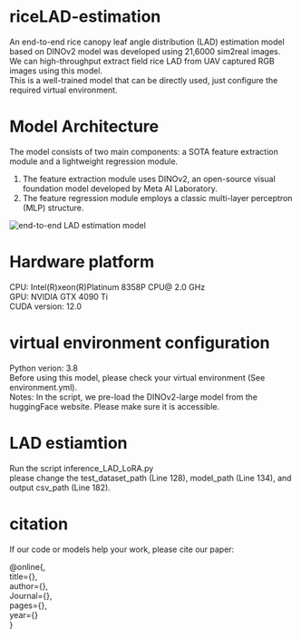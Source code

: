 # riceLAD-estimation
An end-to-end rice canopy leaf angle distribution (LAD) estimation model based on DINOv2 model was developed using 21,6000 sim2real images.  
We can high-throughput extract field rice LAD from UAV captured RGB images using this model.  
This is a well-trained model that can be directly used, just configure the required virtual environment.  

# Model  Architecture
The model consists of two main components: a SOTA feature extraction module and a lightweight regression module.   
1) The feature extraction module uses DINOv2, an open-source visual foundation model developed by Meta AI Laboratory.
2) The feature regression module employs a classic multi-layer perceptron (MLP) structure.

![end-to-end LAD estimation model](https://github.com/user-attachments/assets/c7e6800c-42ce-4901-8033-b1002e4cf418)

# Hardware platform
CPU: Intel(R)xeon(R)Platinum 8358P CPU@ 2.0 GHz  
GPU: NVIDIA GTX 4090 Ti  
CUDA version: 12.0

# virtual environment configuration
Python verion: 3.8  
Before using this model, please check your virtual environment (See environment.yml).  
Notes: In the script, we pre-load the DINOv2-large model from the huggingFace website. Please make sure it is accessible.

# LAD estiamtion
Run the script inference_LAD_LoRA.py  
please change the test_dataset_path (Line 128), model_path (Line 134), and output csv_path (Line 182).

# citation
If our code or models help your work, please cite our paper:  

@online{,  
  title={},  
  author={},  
  Journal={},  
  pages={},  
  year={}  
}
